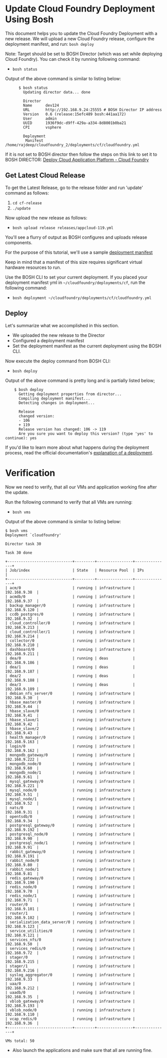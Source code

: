 # Update Cloud Foundry Deployment Using Bosh #

This document helps you to update the Cloud Foundry Deployment with a new release. We will upload a new Cloud Foundry release, configure the deployment manifest, and run: `bosh deploy`

Note: Target should be set to BOSH Director (which was set while deploying Cloud Foundry). You can check it by running following command:
+ `bosh status`

Output of the above command is similar to listing below:

          $ bosh status
            Updating director data... done

            Director
            Name      dev124
            URL       http://192.168.9.24:25555 # BOSH Director IP address
            Version   0.6 (release:15efc489 bosh:441aa172)
            User      admin
            UUID      1936f9dc-d9ff-429a-a334-8d8001b0ba21
            CPI       vsphere

            Deployment
             Manifest  /home/rajdeep/cloudfoundry_2/deployments/cf/cloudfoundry.yml


If it is not set to BOSH director then follow the steps on this link to set it to BOSH DIRECTOR:
[Deploy Cloud Application Platform - Cloud Foundry](https://github.com/cloudfoundry/oss-docs/blob/master/bosh/documentation/deploy_cf_vsphere.md)

## Get Latest Cloud Release ##

To get the Latest Release, go to the release folder and run 'update' command as follows:

1. `cd cf-release`
2. `./update`

Now upload the new release as follows:

+ `bosh upload release releases/appcloud-119.yml`

You'll see a flurry of output as BOSH configures and uploads release components.

For the purpose of this tutorial, we'll use a sample [deployment manifest](https://github.com/cloudfoundry/oss-docs/blob/master/bosh/tutorial/examples/dev124.yml)

Keep in mind that a manifest of this size requires significant virtual hardware resources to run.

Use the BOSH CLI to set your current deployment. If you placed your deployment manifest yml in `~/cloudfoundry/deployments/cf`, run the following command:

+ `bosh deployment ~/cloudfoundry/deployments/cf/cloudfoundry.yml`

## Deploy ##

Let's summarize what we accomplished in this section.

+ We uploaded the new release to the Director
+ Configured a deployment manifest
+ Set the deployment manifest as the current deployment using the BOSH CLI.

Now execute the deploy command from BOSH CLI:


+ `bosh deploy`

Output of the above command is pretty long and is partially listed below;

        $ bosh deploy
          Getting deployment properties from director...
          Compiling deployment manifest...
          Detecting changes in deployment...

          Release
          changed version:
          - 106
          + 119
          Release version has changed: 106 -> 119
          Are you sure you want to deploy this version? (type 'yes' to continue): yes


If you'd like to learn more about what happens during the deployment process, read the official documentation's [explanation of a deployment](https://github.com/cloudfoundry/oss-docs/blob/master/bosh/documentation/documentation.md#bosh-deployments).


# Verification #

Now we need to verify, that all our VMs and application working fine after the update.

Run the following command to verify that all VMs are running:

+ `bosh vms`

Output of the above command is similar to listing below:

	$ bosh vms
	Deployment `cloudfoundry'

	Director task 30

	Task 30 done

	+-----------------------------+---------+----------------+---------------+
	| Job/index                   | State   | Resource Pool  | IPs           |
	+-----------------------------+---------+----------------+---------------+
	| acm/0                       | running | infrastructure | 192.168.9.38  |
	| acmdb/0                     | running | infrastructure | 192.168.9.37  |
	| backup_manager/0            | running | infrastructure | 192.168.9.120 |
	| ccdb_postgres/0             | running | infrastructure | 192.168.9.32  |
	| cloud_controller/0          | running | infrastructure | 192.168.9.213 |
	| cloud_controller/1          | running | infrastructure | 192.168.9.214 |
	| collector/0                 | running | infrastructure | 192.168.9.210 |
	| dashboard/0                 | running | infrastructure | 192.168.9.211 |
	| dea/0                       | running | deas           | 192.168.9.186 |
	| dea/1                       | running | deas           | 192.168.9.187 |
	| dea/2                       | running | deas           | 192.168.9.188 |
	| dea/3                       | running | deas           | 192.168.9.189 |
	| debian_nfs_server/0         | running | infrastructure | 192.168.9.30  |
	| hbase_master/0              | running | infrastructure | 192.168.9.44  |
	| hbase_slave/0               | running | infrastructure | 192.168.9.41  |
	| hbase_slave/1               | running | infrastructure | 192.168.9.42  |
	| hbase_slave/2               | running | infrastructure | 192.168.9.43  |
	| health_manager/0            | running | infrastructure | 192.168.9.163 |
	| login/0                     | running | infrastructure | 192.168.9.162 |
	| mongodb_gateway/0           | running | infrastructure | 192.168.9.222 |
	| mongodb_node/0              | running | infrastructure | 192.168.9.60  |
	| mongodb_node/1              | running | infrastructure | 192.168.9.61  |
	| mysql_gateway/0             | running | infrastructure | 192.168.9.221 |
	| mysql_node/0                | running | infrastructure | 192.168.9.51  |
	| mysql_node/1                | running | infrastructure | 192.168.9.52  |
	| nats/0                      | running | infrastructure | 192.168.9.31  |
	| opentsdb/0                  | running | infrastructure | 192.168.9.34  |
	| postgresql_gateway/0        | running | infrastructure | 192.168.9.192 |
	| postgresql_node/0           | running | infrastructure | 192.168.9.90  |
	| postgresql_node/1           | running | infrastructure | 192.168.9.91  |
	| rabbit_gateway/0            | running | infrastructure | 192.168.9.191 |
	| rabbit_node/0               | running | infrastructure | 192.168.9.80  |
	| rabbit_node/1               | running | infrastructure | 192.168.9.81  |
	| redis_gateway/0             | running | infrastructure | 192.168.9.190 |
	| redis_node/0                | running | infrastructure | 192.168.9.70  |
	| redis_node/1                | running | infrastructure | 192.168.9.71  |
	| router/0                    | running | infrastructure | 192.168.9.101 |
	| router/1                    | running | infrastructure | 192.168.9.102 |
	| serialization_data_server/0 | running | infrastructure | 192.168.9.123 |
	| service_utilities/0         | running | infrastructure | 192.168.9.121 |
	| services_nfs/0              | running | infrastructure | 192.168.9.50  |
	| services_redis/0            | running | infrastructure | 192.168.9.72  |
	| stager/0                    | running | infrastructure | 192.168.9.215 |
	| stager/1                    | running | infrastructure | 192.168.9.216 |
	| syslog_aggregator/0         | running | infrastructure | 192.168.9.33  |
	| uaa/0                       | running | infrastructure | 192.168.9.212 |
	| uaadb/0                     | running | infrastructure | 192.168.9.35  |
	| vblob_gateway/0             | running | infrastructure | 192.168.9.193 |
	| vblob_node/0                | running | infrastructure | 192.168.9.110 |
	| vcap_redis/0                | running | infrastructure | 192.168.9.36  |
	+-----------------------------+---------+----------------+---------------+

	VMs total: 50

+ Also launch the applications and make sure that all are running fine.



